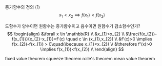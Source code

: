 증가함수의 정의 (1)
$$
x_{1}<x_{2} \implies f(x_{1})<f(x_{2})
$$

도함수가 양수이면 원함수는 증가함수이고 음수이면 원함수가 감소함수인가?
$$
\begin{align} 
&\forall x \in \mathbb{R} \\
&x_{1}<x_{2} \\
&\frac{f(x_{2})-f(x_{1})}{x_{2}-x_{1}}=f'(c) \quad c \in (x_{1},x_{2}) \\
&f'(c)>0 \implies f(x_{2})-f(x_{1}) > 0\quad(\because x_{1}<x_{2}) \\
&\therefore f'(x)>0 \implies f(x_{1})<f(x_{2}) \\
\end{align}
$$


fixed value theorem
squeeze theorem
rolle's theorem
mean value theorem